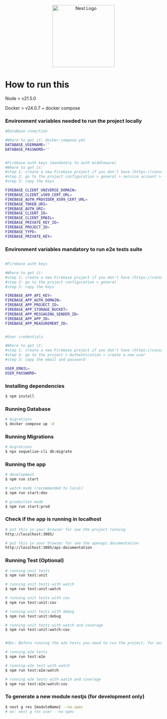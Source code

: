 <p align="center">
  <a href="http://nestjs.com/" target="blank"><img src="https://nestjs.com/img/logo-small.svg" width="200" alt="Nest Logo" /></a>
</p>

# How to run this

<span>Node > v21.5.0</span>

<span>Docker > v24.0.7 + docker compose</span>

### Environment variables needed to run the project locally

```bash
#DataBase conection

#Where to get it: docker-compose.yml
DATABASE_USERNAME=''
DATABASE_PASSWORD=''

```

```bash

#Firebase auth keys (mandatory to auth middleware)
#Where to get it:
#step 1: create a new Firebase project if you don't have (https://console.firebase.google.com/u/1/)
#step 2: go to the project configuration > general > service account > generate a new private key
#step 3: copy the keys

FIREBASE_CLIENT_UNIVERSE_DOMAIN=
FIREBASE_CLIENT_x509_CERT_URL=
FIREBASE_AUTH_PROVIDER_X509_CERT_URL=
FIREBASE_TOKEN_URI=
FIREBASE_AUTH_URI=
FIREBASE_CLIENT_ID=
FIREBASE_CLIENT_EMAIL=
FIREBASE_PRIVATE_KEY_ID=
FIREBASE_PROJECT_ID=
FIREBASE_TYPE=
FIREBASE_PRIVATE_KEY=

```

### Environment variables mandatory to run e2e tests suite

```bash

#Firebase auth keys

#Where to get it:
#step 1: create a new Firebase project if you don't have (https://console.firebase.google.com/u/1/)
#step 2: go to the project configuration > general
#step 3: copy the keys

FIREBASE_APP_API_KEY=
FIREBASE_APP_AUTH_DOMAIN=
FIREBASE_APP_PROJECT_ID=
FIREBASE_APP_STORAGE_BUCKET=
FIREBASE_APP_MESSAGING_SENDER_ID=
FIREBASE_APP_APP_ID=
FIREBASE_APP_MEASUREMENT_ID=

```

```bash

#User credentials

#Where to get it:
#step 1: create a new Firebase project if you don't have (https://console.firebase.google.com/u/1/)
#step 2: go to the project > Authentication > create a new user
#step 3: copy the email and password

USER_EMAIL=
USER_PASSWORD=

```

### Installing dependencies

```bash
$ npm install
```

### Running Database

```bash
# migrations
$ docker compose up -d
```

### Running Migrations

```bash
# migrations
$ npx sequelize-cli db:migrate
```

### Running the app

```bash
# development
$ npm run start

# watch mode (recommended to local)
$ npm run start:dev

# production mode
$ npm run start:prod
```

### Check if the app is running in localhost

```bash
# put this in your browser for see the project running
http://localhost:3005/

# put this in your browser for see the openapi documentation
http://localhost:3005/api-documentation
```

### Running Test (Optional)

```bash
# running unit tests
$ npm run test:unit

# running unit tests with watch
$ npm run test:unit:watch

# running unit tests with cov
$ npm run test:unit:cov

# running unit tests with debug
$ npm run test:unit:debug

# running unit tests with watch and coverage
$ npm run test:unit:watch:cov


#Obs: Before running the e2e tests you need to run the project, for example, with the command > npm run start:dev.

# running e2e tests
$ npm run test:e2e

# running e2e test with watch
$ npm run test:e2e:watch

# running e2e tests with watch and coverage
$ npm run test:e2e:watch:cov
```

### To generate a new module nestjs (for development only)

```bash
$ nest g res {moduleName} --no-spec
# ex: nest g res user --no-spec
```
